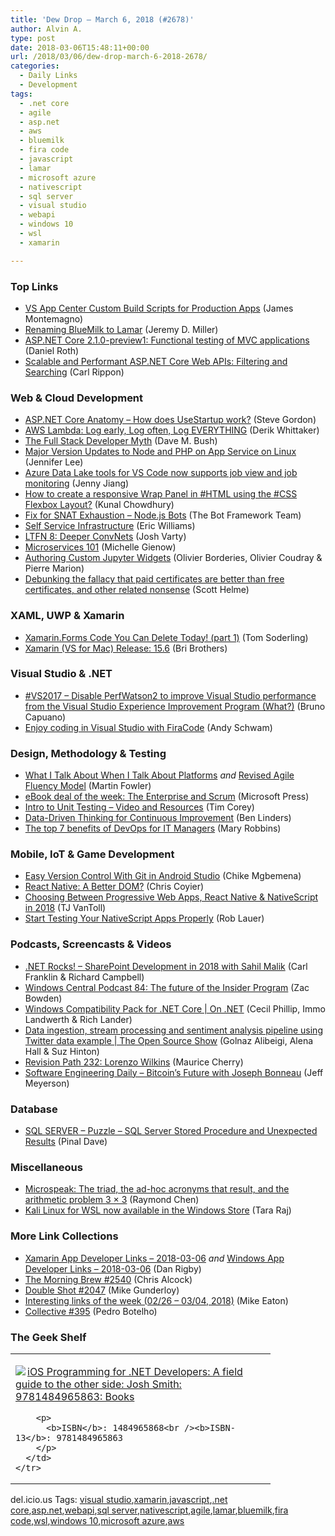 ```yaml
---
title: 'Dew Drop – March 6, 2018 (#2678)'
author: Alvin A.
type: post
date: 2018-03-06T15:48:11+00:00
url: /2018/03/06/dew-drop-march-6-2018-2678/
categories:
  - Daily Links
  - Development
tags:
  - .net core
  - agile
  - asp.net
  - aws
  - bluemilk
  - fira code
  - javascript
  - lamar
  - microsoft azure
  - nativescript
  - sql server
  - visual studio
  - webapi
  - windows 10
  - wsl
  - xamarin

---
```

### <a name="top"></a>Top Links

  * <a href="https://montemagno.com/vs-app-center-custom-build-scripts-for-production-apps/" target="_blank">VS App Center Custom Build Scripts for Production Apps</a> (James Montemagno)
  * <a href="https://jeremydmiller.com/2018/03/05/renaming-bluemilk-to-lamar/" target="_blank">Renaming BlueMilk to Lamar</a> (Jeremy D. Miller)
  * <a href="https://blogs.msdn.microsoft.com/webdev/2018/03/05/asp-net-core-2-1-0-preview1-functional-testing-of-mvc-applications/" target="_blank">ASP.NET Core 2.1.0-preview1: Functional testing of MVC applications</a> (Daniel Roth)
  * <a href="https://www.carlrippon.com/scalable-and-performant-asp-net-core-web-apis-filtering-and-searching/" target="_blank">Scalable and Performant ASP.NET Core Web APIs: Filtering and Searching</a> (Carl Rippon)



### <a name="web"></a>Web & Cloud Development

  * <a href="https://www.stevejgordon.co.uk/aspnet-core-anatomy-how-does-usestartup-work" target="_blank">ASP.NET Core Anatomy – How does UseStartup work?</a> (Steve Gordon)
  * <a href="http://feedproxy.google.com/~r/LosTechies/~3/jFw2vK3fDiU/" target="_blank">AWS Lambda: Log early, Log often, Log EVERYTHING</a> (Derik Whittaker)
  * <a href="https://blog.dmbcllc.com/full-stack-developer-myth/" target="_blank">The Full Stack Developer Myth</a> (Dave M. Bush)
  * <a href="https://blogs.msdn.microsoft.com/appserviceteam/2018/03/05/major-stack-updates-to-node-and-php-on-app-service-on-linux/" target="_blank">Major Version Updates to Node and PHP on App Service on Linux</a> (Jennifer Lee)
  * <a href="https://azure.microsoft.com/blog/azure-data-lake-tools-supports-job-view-and-job-monitoring/" target="_blank">Azure Data Lake tools for VS Code now supports job view and job monitoring</a> (Jenny Jiang)
  * <a href="http://feedproxy.google.com/~r/kunal2383/~3/uOMzEbxbhP4/html-css-wrappanel-using-flexbox-layout.html" target="_blank">How to create a responsive Wrap Panel in #HTML using the #CSS Flexbox Layout?</a> (Kunal Chowdhury)
  * <a href="https://blog.botframework.com/2018/03/05/fix-snat-exhaustion-node-js-bots/" target="_blank">Fix for SNAT Exhaustion – Node.js Bots</a> (The Bot Framework Team)
  * <a href="http://www.motowilliams.com/self-service-infrastructure" target="_blank">Self Service Infrastructure</a> (Eric Williams)
  * <a href="https://joshvarty.com/2018/03/06/ltfn-8-deeper-convnets/" target="_blank">LTFN 8: Deeper ConvNets</a> (Josh Varty)
  * <a href="https://thenewstack.io/microservices-101/" target="_blank">Microservices 101</a> (Michelle Gienow)
  * <a href="https://blog.jupyter.org/authoring-custom-jupyter-widgets-2884a462e724?source=rss----95916e268740---4" target="_blank">Authoring Custom Jupyter Widgets</a> (Olivier Borderies, Olivier Coudray & Pierre Marion)
  * <a href="https://scotthelme.co.uk/debunking-the-fallacy-that-paid-certificates-are-better-than-free-certificates-and-other-related-nonsense/" target="_blank">Debunking the fallacy that paid certificates are better than free certificates, and other related nonsense</a> (Scott Helme)



### <a name="silverlight"></a>XAML, UWP & Xamarin

  * <a href="https://tomsoderling.github.io/Xamarin-Forms-code-you-can-delete-today-1/" target="_blank">Xamarin.Forms Code You Can Delete Today! (part 1)</a> (Tom Soderling)
  * <a href="https://releases.xamarin.com/release-15-6/" target="_blank">Xamarin (VS for Mac) Release: 15.6</a> (Bri Brothers)



### <a name="dotnet"></a>Visual Studio & .NET

  * <a href="http://feedproxy.google.com/~r/elbruno/~3/7YcHorrc7xY/" target="_blank">#VS2017 – Disable PerfWatson2 to improve Visual Studio performance from the Visual Studio Experience Improvement Program (What?)</a> (Bruno Capuano)
  * <a href="http://www.schwammysays.net/enjoy-coding-in-visual-studio-with-firacode/" target="_blank">Enjoy coding in Visual Studio with FiraCode</a> (Andy Schwam)



### <a name="design"></a>Design, Methodology & Testing

  * <a href="https://martinfowler.com/articles/talk-about-platforms.html" target="_blank">What I Talk About When I Talk About Platforms</a> _and_ <a href="https://martinfowler.com/articles/agileFluency.html" target="_blank">Revised Agile Fluency Model</a> (Martin Fowler)
  * <a href="https://blogs.msdn.microsoft.com/microsoft_press/2018/03/05/ebook-deal-of-the-week-the-enterprise-and-scrum/" target="_blank">eBook deal of the week: The Enterprise and Scrum</a> (Microsoft Press)
  * <a href="http://iamtimcorey.com/unit-testing-resources/" target="_blank">Intro to Unit Testing – Video and Resources</a> (Tim Corey)
  * <a href="http://www.infoq.com/news/2018/03/data-driven-improvement?utm_campaign=infoq_content&utm_source=infoq&utm_medium=feed&utm_term=global" target="_blank">Data-Driven Thinking for Continuous Improvement</a> (Ben Linders)
  * <a href="https://www.red-gate.com/blog/database-devops/top-7-benefits-of-devops-for-it-managers" target="_blank">The top 7 benefits of DevOps for IT Managers</a> (Mary Robbins)



### <a name="mobile"></a>Mobile, IoT & Game Development

  * <a href="https://code.tutsplus.com/tutorials/working-with-git-in-android-studio--cms-30514" target="_blank">Easy Version Control With Git in Android Studio</a> (Chike Mgbemena)
  * <a href="https://twitter.com/necolas/status/969285697881358336" target="_blank">React Native: A Better DOM?</a> (Chris Coyier)
  * <a href="https://www.telerik.com/blogs/choose-between-progressive-web-apps-react-native-nativescript-2018" target="_blank">Choosing Between Progressive Web Apps, React Native & NativeScript in 2018</a> (TJ VanToll)
  * <a href="https://www.nativescript.org/blog/start-testing-your-nativescript-apps-properly" target="_blank">Start Testing Your NativeScript Apps Properly</a> (Rob Lauer)



### <a name="podcasts"></a>Podcasts, Screencasts & Videos

  * <a href="http://www.dotnetrocks.com/default.aspx?ShowNum=1525" target="_blank">.NET Rocks! &#8211; SharePoint Development in 2018 with Sahil Malik</a> (Carl Franklin & Richard Campbell)
  * <a href="http://feedproxy.google.com/~r/wmexperts/~3/jVceu3RAG1s/windows-central-podcast-84" target="_blank">Windows Central Podcast 84: The future of the Insider Program</a> (Zac Bowden)
  * <a href="https://channel9.msdn.com/Shows/On-NET/Windows-Compatibility-Pack-for-NET-Core?WT.mc_id=DX_MVP4025064" target="_blank">Windows Compatibility Pack for .NET Core | On .NET</a> (Cecil Phillip, Immo Landwerth & Rich Lander)
  * <a href="https://channel9.msdn.com/Shows/The-Open-Source-Show/Data-ingestion-stream-processing-and-sentiment-analysis-pipeline-using-Twitter-data-example?WT.mc_id=DX_MVP4025064" target="_blank">Data ingestion, stream processing and sentiment analysis pipeline using Twitter data example | The Open Source Show</a> (Golnaz Alibeigi, Alena Hall & Suz Hinton)
  * <a href="http://revisionpath.simplecast.fm/lorenzo-wilkins" target="_blank">Revision Path 232: Lorenzo Wilkins</a> (Maurice Cherry)
  * <a href="https://softwareengineeringdaily.com/2018/03/06/bitcoins-future-with-joseph-bonneau/" target="_blank">Software Engineering Daily &#8211; Bitcoin’s Future with Joseph Bonneau</a> (Jeff Meyerson)



### <a name="sql"></a>Database

  * <a href="https://blog.sqlauthority.com/2018/03/06/sql-server-puzzle-sql-server-stored-procedure-unexpected-results/" target="_blank">SQL SERVER – Puzzle – SQL Server Stored Procedure and Unexpected Results</a> (Pinal Dave)



### <a name="misc"></a>Miscellaneous

  * <a href="https://blogs.msdn.microsoft.com/oldnewthing/20180306-00/?p=98165" target="_blank">Microspeak: The triad, the ad-hoc acronyms that result, and the arithmetic problem 3 × 3</a> (Raymond Chen)
  * <a href="https://blogs.msdn.microsoft.com/commandline/2018/03/05/kali-linux-for-wsl/" target="_blank">Kali Linux for WSL now available in the Windows Store</a> (Tara Raj)



### <a name="links"></a>More Link Collections

  * <a href="https://www.allaboutxamarin.com/2018/03/xamarin-app-developer-links-2018-03-06/" target="_blank">Xamarin App Developer Links &#8211; 2018-03-06</a> _and_ <a href="https://www.windowsappdev.com/2018/03/windows-app-developer-links-2018-03-06/" target="_blank">Windows App Developer Links &#8211; 2018-03-06</a> (Dan Rigby)
  * <a href="http://feedproxy.google.com/~r/ReflectivePerspective/~3/aZyffxu1pzc/" target="_blank">The Morning Brew #2540</a> (Chris Alcock)
  * <a href="https://afreshcup.com/home/2018/03/06/double-shot-2047.html" target="_blank">Double Shot #2047</a> (Mike Gunderloy)
  * <a href="https://samestuffdifferentday.com/2018/03/05/interesting-links-of-the-week-02-26-03-04-2018/" target="_blank">Interesting links of the week (02/26 – 03/04, 2018)</a> (Mike Eaton)
  * <a href="http://feedproxy.google.com/~r/tympanus/~3/uY5LVC7lfE0/" target="_blank">Collective #395</a> (Pedro Botelho)



### <a name="shelf"></a>The Geek Shelf

<div class="wlWriterEditableSmartContent" id="scid:7dc1bd33-94bd-46fd-a20b-0131235bcd47:573c9d71-67bd-48d4-ad1f-67720fb72fe2" style="margin: 0px; padding: 0px; float: none; display: inline;">
  <table cellspacing="0" cellpadding="2" width="400" border="0" unselectable="on">
    <tr>
      <td valign="top" width="400">
        <p>
          <a title="iOS Programming for .NET Developers: A field guide to the other side: Josh Smith: 9781484965863: Books" href="http://www.amazon.com/exec/obidos/ASIN/1484965868/amavin-20"><img data-recalc-dims="1" decoding="async" src="https://i0.wp.com/images-na.ssl-images-amazon.com/images/I/41Hn8f9ilzL._AC_US218_.jpg?w=660&#038;ssl=1" border="0" align="left" style="float:left" />iOS Programming for .NET Developers: A field guide to the other side: Josh Smith: 9781484965863: Books</a>
        </p>
        
        <p>
          <b>ISBN</b>: 1484965868<br /><b>ISBN-13</b>: 9781484965863
        </p>
      </td>
    </tr>
  </table>
</div>



<div class="wlWriterEditableSmartContent" id="scid:77ECF5F8-D252-44F5-B4EB-D463C5396A79:4acda29a-9449-4b09-a08d-a55492a03579" style="margin: 0px; padding: 0px; float: none; display: inline;">
  del.icio.us Tags: <a href="http://del.icio.us/popular/visual+studio" rel="tag">visual studio</a>,<a href="http://del.icio.us/popular/xamarin" rel="tag">xamarin</a>,<a href="http://del.icio.us/popular/javascript" rel="tag">javascript</a>,<a href="http://del.icio.us/popular/.net+core" rel="tag">.net core</a>,<a href="http://del.icio.us/popular/asp.net" rel="tag">asp.net</a>,<a href="http://del.icio.us/popular/webapi" rel="tag">webapi</a>,<a href="http://del.icio.us/popular/sql+server" rel="tag">sql server</a>,<a href="http://del.icio.us/popular/nativescript" rel="tag">nativescript</a>,<a href="http://del.icio.us/popular/agile" rel="tag">agile</a>,<a href="http://del.icio.us/popular/lamar" rel="tag">lamar</a>,<a href="http://del.icio.us/popular/bluemilk" rel="tag">bluemilk</a>,<a href="http://del.icio.us/popular/fira+code" rel="tag">fira code</a>,<a href="http://del.icio.us/popular/wsl" rel="tag">wsl</a>,<a href="http://del.icio.us/popular/windows+10" rel="tag">windows 10</a>,<a href="http://del.icio.us/popular/microsoft+azure" rel="tag">microsoft azure</a>,<a href="http://del.icio.us/popular/aws" rel="tag">aws</a>
</div>